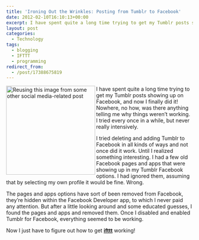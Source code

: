 ```yaml
---
title: 'Ironing Out the Wrinkles: Posting from Tumblr to Facebook'
date: 2012-02-10T16:10:13+00:00
excerpt: I have spent quite a long time trying to get my Tumblr posts showing up on Facebook, and now I finally did it!
layout: post
categories:
  - Technology
tags:
  - blogging
  - IFTTT
  - programming
redirect_from:
  - /post/17388675819
---
```

<img src="https://cdn.craigmcn.ca/img/social-media.jpg" alt="Reusing this image from some other social media-related post" width="240" align="left" />I have spent quite a long time trying to get my Tumblr posts showing up on Facebook, and now I finally did it! Nowhere, no how, was there anything telling me why things weren’t working. I tried every once in a while, but never really intensively.

I tried deleting and adding Tumblr to Facebook in all kinds of ways and not once did it work. Until I realized something interesting. I had a few old Facebook pages and apps that were showing up in my Tumblr Facebook options. I had ignored them, assuming that by selecting my own profile it would be fine. Wrong.

The pages and apps options have sort of been removed from Facebook, they’re hidden within the Facebook Developer app, to which I never paid any attention. But after a little looking around and some educated guesses, I found the pages and apps and removed them. Once I disabled and enabled Tumblr for Facebook, everything seemed to be working.

Now I just have to figure out how to get **[ifttt](http://ifttt.com/ "If this, then that.")** working!